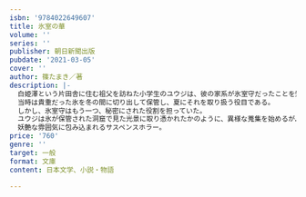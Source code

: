 ```yaml
---
isbn: '9784022649607'
title: 氷室の華
volume: ''
series: ''
publisher: 朝日新聞出版
pubdate: '2021-03-05'
cover: ''
author: 篠たまき／著
description: |-
  白姫澤という片田舎に住む祖父を訪ねた小学生のユウジは、彼の家系が氷室守だったことを知る。
  当時は貴重だった氷を冬の間に切り出して保管し、夏にそれを取り扱う役目である。
  しかし、氷室守はもう一つ、秘密にされた役割を担っていた。
  ユウジは氷が保管された洞窟で見た光景に取り憑かれたかのように、異様な蒐集を始めるが……。
  妖艶な雰囲気に包み込まれるサスペンスホラー。
price: '760'
genre: ''
target: 一般
format: 文庫
content: 日本文学、小説・物語

---
```


